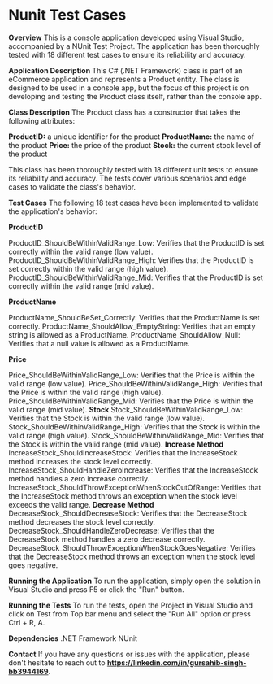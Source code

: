# Nunit Test Cases

**Overview**
This is a console application developed using Visual Studio, accompanied by a NUnit Test Project. The application has been thoroughly tested with 18 different test cases to ensure its reliability and accuracy.

**Application Description**
This C# (.NET Framework) class is part of an eCommerce application and represents a Product entity. The class is designed to be used in a console app, but the focus of this project is on developing and testing the Product class itself, rather than the console app.

**Class Description**
The Product class has a constructor that takes the following attributes:

**ProductID:** a unique identifier for the product
**ProductName:** the name of the product
**Price:** the price of the product
**Stock:** the current stock level of the product

This class has been thoroughly tested with 18 different unit tests to ensure its reliability and accuracy. The tests cover various scenarios and edge cases to validate the class's behavior.

**Test Cases**
The following 18 test cases have been implemented to validate the application's behavior:

**ProductID**

ProductID_ShouldBeWithinValidRange_Low: Verifies that the ProductID is set correctly within the valid range (low value).
ProductID_ShouldBeWithinValidRange_High: Verifies that the ProductID is set correctly within the valid range (high value).
ProductID_ShouldBeWithinValidRange_Mid: Verifies that the ProductID is set correctly within the valid range (mid value).

**ProductName**

ProductName_ShouldBeSet_Correctly: Verifies that the ProductName is set correctly.
ProductName_ShouldAllow_EmptyString: Verifies that an empty string is allowed as a ProductName.
ProductName_ShouldAllow_Null: Verifies that a null value is allowed as a ProductName.

**Price**

Price_ShouldBeWithinValidRange_Low: Verifies that the Price is within the valid range (low value).
Price_ShouldBeWithinValidRange_High: Verifies that the Price is within the valid range (high value).
Price_ShouldBeWithinValidRange_Mid: Verifies that the Price is within the valid range (mid value).
**Stock**
Stock_ShouldBeWithinValidRange_Low: Verifies that the Stock is within the valid range (low value).
Stock_ShouldBeWithinValidRange_High: Verifies that the Stock is within the valid range (high value).
Stock_ShouldBeWithinValidRange_Mid: Verifies that the Stock is within the valid range (mid value).
**Increase Method**
IncreaseStock_ShouldIncreaseStock: Verifies that the IncreaseStock method increases the stock level correctly.
IncreaseStock_ShouldHandleZeroIncrease: Verifies that the IncreaseStock method handles a zero increase correctly.
IncreaseStock_ShouldThrowExceptionWhenStockOutOfRange: Verifies that the IncreaseStock method throws an exception when the stock level exceeds the valid range.
**Decrease Method**
DecreaseStock_ShouldDecreaseStock: Verifies that the DecreaseStock method decreases the stock level correctly.
DecreaseStock_ShouldHandleZeroDecrease: Verifies that the DecreaseStock method handles a zero decrease correctly.
DecreaseStock_ShouldThrowExceptionWhenStockGoesNegative: Verifies that the DecreaseStock method throws an exception when the stock level goes negative.

**Running the Application**
To run the application, simply open the solution in Visual Studio and press F5 or click the "Run" button.

**Running the Tests**
To run the tests, open the Project in Visual Studio and click on Test from Top bar menu and select the "Run All" option or press Ctrl + R, A.

**Dependencies**
.NET Framework 
NUnit 

**Contact**
If you have any questions or issues with the application, please don't hesitate to reach out to **https://linkedin.com/in/gursahib-singh-bb3944169**.
